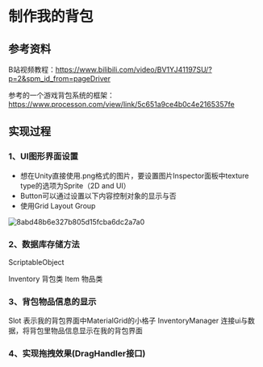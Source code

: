 # 制作我的背包
## 参考资料

B站视频教程：https://www.bilibili.com/video/BV1YJ41197SU/?p=2&spm_id_from=pageDriver

参考的一个游戏背包系统的框架：https://www.processon.com/view/link/5c651a9ce4b0c4e2165357fe

## 实现过程
### 1、UI图形界面设置
* 想在Unity直接使用.png格式的图片，要设置图片Inspector面板中texture type的选项为Sprite（2D and UI）
* Button可以通过设置以下内容控制对象的显示与否
* 使用Grid Layout Group

![8abd48b6e327b805d15fcba6dc2a7a0](https://user-images.githubusercontent.com/68037461/126873534-db447df4-9570-47b6-ba12-3d4683da9d1d.png)

### 2、数据库存储方法

ScriptableObject

Inventory 背包类
Item 物品类

### 3、背包物品信息的显示

Slot 表示我的背包界面中MaterialGrid的小格子
InventoryManager 连接ui与数据，将背包里物品信息显示在我的背包界面

### 4、实现拖拽效果(DragHandler接口)
